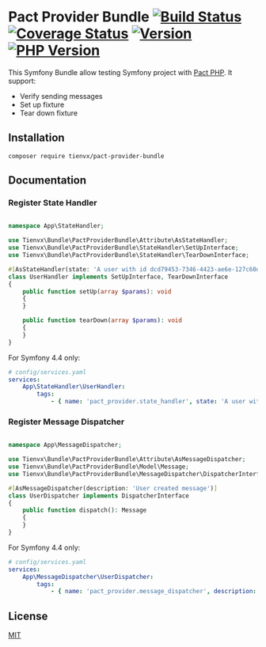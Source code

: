 # Pact Provider Bundle [![Build Status][actions_badge]][actions_link] [![Coverage Status][coveralls_badge]][coveralls_link] [![Version][version-image]][version-url] [![PHP Version][php-version-image]][php-version-url]

This Symfony Bundle allow testing Symfony project with [Pact PHP][pact-php].
It support:
* Verify sending messages
* Set up fixture
* Tear down fixture

## Installation

```shell
composer require tienvx/pact-provider-bundle
```

## Documentation

### Register State Handler

```php

namespace App\StateHandler;

use Tienvx\Bundle\PactProviderBundle\Attribute\AsStateHandler;
use Tienvx\Bundle\PactProviderBundle\StateHandler\SetUpInterface;
use Tienvx\Bundle\PactProviderBundle\StateHandler\TearDownInterface;

#[AsStateHandler(state: 'A user with id dcd79453-7346-4423-ae6e-127c60d8dd20 exists')]
class UserHandler implements SetUpInterface, TearDownInterface
{
    public function setUp(array $params): void
    {
    }

    public function tearDown(array $params): void
    {
    }
}
```

For Symfony 4.4 only:

```yaml
# config/services.yaml
services:
    App\StateHandler\UserHandler:
        tags:
            - { name: 'pact_provider.state_handler', state: 'A user with id dcd79453-7346-4423-ae6e-127c60d8dd20 exists' }
```

### Register Message Dispatcher

```php

namespace App\MessageDispatcher;

use Tienvx\Bundle\PactProviderBundle\Attribute\AsMessageDispatcher;
use Tienvx\Bundle\PactProviderBundle\Model\Message;
use Tienvx\Bundle\PactProviderBundle\MessageDispatcher\DispatcherInterface;

#[AsMessageDispatcher(description: 'User created message')]
class UserDispatcher implements DispatcherInterface
{
    public function dispatch(): Message
    {
    }
}
```

For Symfony 4.4 only:

```yaml
# config/services.yaml
services:
    App\MessageDispatcher\UserDispatcher:
        tags:
            - { name: 'pact_provider.message_dispatcher', description: 'User created message' }
```

## License

[MIT](https://github.com/tienvx/pact-provider-bundle/blob/main/LICENSE)

[actions_badge]: https://github.com/tienvx/pact-provider-bundle/workflows/main/badge.svg
[actions_link]: https://github.com/tienvx/pact-provider-bundle/actions

[coveralls_badge]: https://coveralls.io/repos/tienvx/pact-provider-bundle/badge.svg?branch=main&service=github
[coveralls_link]: https://coveralls.io/github/tienvx/pact-provider-bundle?branch=main

[version-url]: https://packagist.org/packages/tienvx/pact-provider-bundle
[version-image]: http://img.shields.io/packagist/v/tienvx/pact-provider-bundle.svg?style=flat

[php-version-url]: https://packagist.org/packages/tienvx/pact-provider-bundle
[php-version-image]: http://img.shields.io/badge/php-8.0.0+-ff69b4.svg

[pact-php]: https://github.com/pact-foundation/pact-php
